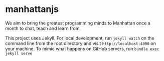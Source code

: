 manhattanjs
==========

We aim to bring the greatest programming minds to Manhattan once a month to chat, teach and learn from.

This project uses Jekyll. For local development, run `jekyll watch` on the command line from the root directory and visit `http://localhost:4000` on your machine. To mimic what happens on GitHub servers, run `bundle exec jekyll serve`
